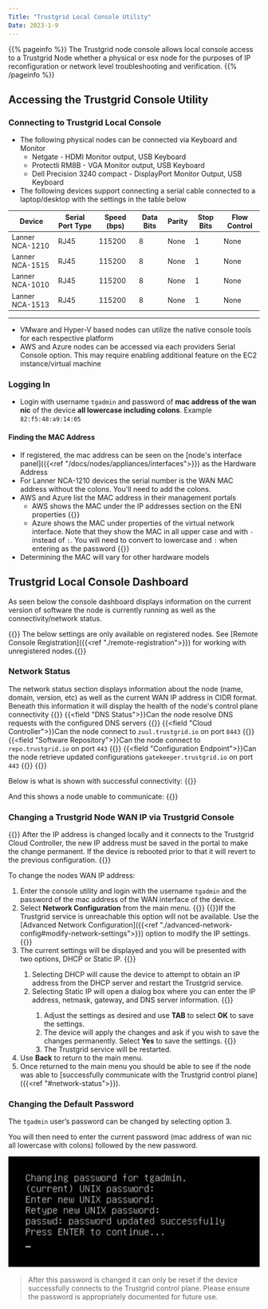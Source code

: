 ```yaml
---
Title: "Trustgrid Local Console Utility"
Date: 2023-1-9
---
```


{{% pageinfo %}}
The Trustgrid node console allows local console access to a Trustgrid Node whether a physical or esx node for the purposes of IP reconfiguration or network level troubleshooting and verification. 
{{% /pageinfo %}}

## Accessing the Trustgrid Console Utility

### Connecting to Trustgrid Local Console
- The following physical nodes can be connected via Keyboard and Monitor
    - Netgate - HDMI Monitor output, USB Keyboard
    - Protectli RM8B - VGA Monitor output, USB Keyboard
    - Dell Precision 3240 compact - DisplayPort Monitor Output, USB Keyboard
- The following devices support connecting  a serial cable connected to a laptop/desktop with the settings in the table below



| Device | Serial Port Type | Speed (bps) | Data Bits | Parity | Stop Bits | Flow Control |
|--------|------------------|-------------|-----------|--------|-----------|--------------|
| Lanner NCA-1210 | RJ45 | 115200 | 8 | None | 1 | None |
| Lanner NCA-1515 | RJ45 | 115200 | 8 | None | 1 | None |
| Lanner NCA-1010 | RJ45 | 115200 | 8 | None | 1 | None |
| Lanner NCA-1513 | RJ45 | 115200 | 8 | None | 1 | None |
---
 - VMware and Hyper-V based nodes can utilize the native console tools for each respective platform
 - AWS and Azure nodes can be accessed via each providers Serial Console option. This may require enabling additional feature on the EC2 instance/virtual machine

### Logging In
- Login with username `tgadmin` and password of **mac address of the wan nic** of the device **all lowercase including colons**. Example `82:f5:48:a9:14:05`

#### Finding the MAC Address
- If registered, the mac address can be seen on the [node's interface panel]({{<ref "/docs/nodes/appliances/interfaces">}}) as the Hardware Address
- For Lanner NCA-1210 devices the serial number is the WAN MAC address without the colons. You'll need to add the colons.
- AWS and Azure list the MAC address in their management portals
    - AWS shows the MAC under the IP addresses section on the ENI properties {{<tgimg src="aws-eni-mac.png" width="50%">}}
    - Azure shows the MAC under properties of the virtual network interface. Note that they show the MAC in all upper case and with `-` instead of `:`. You will need to convert to lowercase and `:` when entering as the password {{<tgimg src="azure-mac.png" width="50%">}}
- Determining the MAC will vary for other hardware models

## Trustgrid Local Console Dashboard
As seen below the console dashboard displays information on the current version of software the node is currently running as well as the connectivity/network status. 

{{<alert color="info">}} The below settings are only available on registered nodes. See [Remote Console Registration]({{<ref "./remote-registration">}}) for working with unregistered nodes.{{</alert>}}

### Network Status
The network status section displays information about the node (name, domain, version, etc) as well as the current WAN IP address in CIDR format. Beneath this information it will display the health of the node's control plane connectivity
{{<fields>}}
{{<field "DNS Status">}}Can the node resolve DNS requests with the configured DNS servers {{</field>}}
{{<field "Cloud Controller">}}Can the node connect to `zuul.trustgrid.io` on port `8443` {{</field>}}
{{<field "Software Repository">}}Can the node connect to `repo.trustgrid.io` on port `443` {{</field>}}
{{<field "Configuration Endpoint">}}Can the node retrieve updated configurations `gatekeeper.trustgrid.io` on port `443` {{</field>}}
{{</fields>}}

Below is what is shown with successful connectivity:
{{<tgimg src="net-status-healthy.png" caption="Connectivity all control plane services" width="50%">}}

And this shows a node unable to communicate:
{{<tgimg src="net-status-unhealthy.png" caption="Failed connectivity to control plane services" width="50%">}}

### Changing a Trustgrid Node WAN IP via Trustgrid Console
{{<alert color="warning">}} After the IP address is changed locally and it connects to the Trustgrid Cloud Controller, the new IP address must be saved in the portal to make the change permanent. If the device is rebooted prior to that it will revert to the previous configuration. {{</alert>}}

To change the nodes WAN IP address:

1. Enter the console utility and login with the username `tgadmin` and the password of the mac address of the WAN interface of the device.
1. Select **Network Configuration** from the main menu. {{<tgimg src="net-cfg-menu.png" width="80%">}} {{<alert color="info">}}If the Trustgrid service is unreachable this option will not be available. Use the [Advanced Network Configuration]({{<ref "./advanced-network-config#modify-network-settings">}}) option to modify the IP settings. {{</alert>}}
1. The current settings will be displayed and you will be presented with two options, DHCP or Static IP. {{<tgimg src="net-cfg-options.png" width="80%">}}
    1. Selecting DHCP will cause the device to attempt to obtain an IP address from the DHCP server and restart the Trustgrid service.
    1. Selecting Static IP will open a dialog box where you can enter the IP address, netmask, gateway, and DNS server information. {{<tgimg src="net-cfg-edit.png" width="80%">}}
        1. Adjust the settings as desired and use **TAB** to select **OK** to save the settings.
        1. The device will apply the changes and ask if you wish to save the changes permanently. Select **Yes** to save the settings. {{<tgimg src="net-cfg-save.png" width="80%">}}
        1. The Trustgrid service will be restarted.
1. Use **Back** to return to the main menu.       
1. Once returned to the main menu you should be able to see if the node was able to [successfully communicate with the Trustgrid control plane]({{<ref "#network-status">}}).


### Changing the Default Password
The `tgadmin` user’s password can be changed by selecting option 3.

You will then need to enter the current password (mac address of wan nic all lowercase with colons) followed by the new password. 

![img](password-thing.png)

> After this password is changed it can only be reset if the device successfully connects to the Trustgrid control plane. Please ensure the password is appropriately documented for future use.



